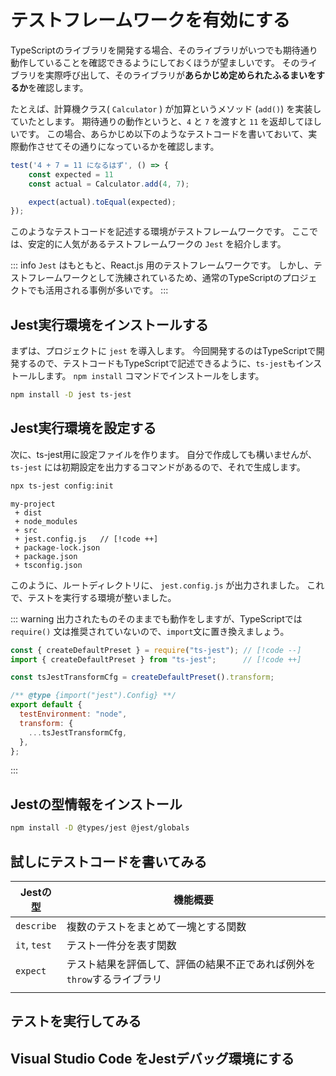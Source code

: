 # テストフレームワークを有効にする

TypeScriptのライブラリを開発する場合、そのライブラリがいつでも期待通り動作していることを確認できるようにしておくほうが望ましいです。
そのライブラリを実際呼び出して、そのライブラリが**あらかじめ定められたふるまいをするか**を確認します。

たとえば、計算機クラス( `Calculator` ) が加算というメソッド (`add()`) を実装していたとします。
期待通りの動作というと、`4` と `7` を渡すと `11` を返却してほしいです。
この場合、あらかじめ以下のようなテストコードを書いておいて、実際動作させてその通りになっているかを確認します。

```typescript title="簡単なテストコード"
test('4 + 7 = 11 になるはず', () => {
    const expected = 11
    const actual = Calculator.add(4, 7);

    expect(actual).toEqual(expected);
});
```

このようなテストコードを記述する環境がテストフレームワークです。
ここでは、安定的に人気があるテストフレームワークの `Jest` を紹介します。

::: info
`Jest` はもともと、React.js 用のテストフレームワークです。
しかし、テストフレームワークとして洗練されているため、通常のTypeScriptのプロジェクトでも活用される事例が多いです。
:::

## Jest実行環境をインストールする

まずは、プロジェクトに `jest` を導入します。
今回開発するのはTypeScriptで開発するので、テストコードもTypeScriptで記述できるように、`ts-jest`もインストールします。
`npm install` コマンドでインストールをします。

```bash :no-line-numbers
npm install -D jest ts-jest
```

## Jest実行環境を設定する

次に、ts-jest用に設定ファイルを作ります。
自分で作成しても構いませんが、`ts-jest` には初期設定を出力するコマンドがあるので、それで生成します。

```bash :no-line-numbers
npx ts-jest config:init
```

```text :no-line-numbers
my-project
 + dist
 + node_modules
 + src
 + jest.config.js   // [!code ++]
 + package-lock.json
 + package.json
 + tsconfig.json
```

このように、ルートディレクトリに、 `jest.config.js` が出力されました。
これで、テストを実行する環境が整いました。

::: warning
出力されたものそのままでも動作をしますが、TypeScriptでは `require()` 文は推奨されていないので、`import`文に置き換えましょう。

```javascript title="jest.config.js"
const { createDefaultPreset } = require("ts-jest"); // [!code --]
import { createDefaultPreset } from "ts-jest";      // [!code ++]

const tsJestTransformCfg = createDefaultPreset().transform;

/** @type {import("jest").Config} **/
export default {
  testEnvironment: "node",
  transform: {
    ...tsJestTransformCfg,
  },
};
```

:::

## Jestの型情報をインストール

```bash :no-line-numbers
npm install -D @types/jest @jest/globals
```

## 試しにテストコードを書いてみる


| Jestの型     | 機能概要                                                                |
| ------------ | ----------------------------------------------------------------------- |
| `describe`   | 複数のテストをまとめて一塊とする関数                                    |
| `it`, `test` | テスト一件分を表す関数                                                  |
| `expect`     | テスト結果を評価して、評価の結果不正であれば例外を`throw`するライブラリ |
|              |                                                                         |

## テストを実行してみる

## Visual Studio Code をJestデバッグ環境にする
